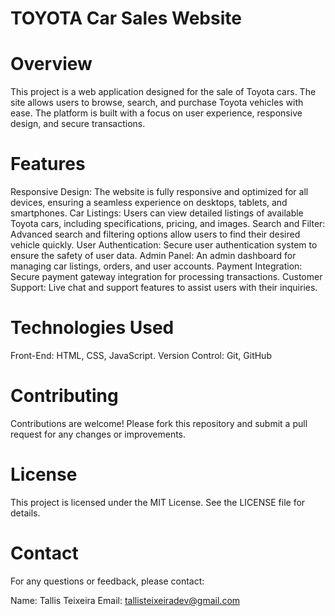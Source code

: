 # TOYOTA Car Sales Website

# Overview
This project is a web application designed for the sale of Toyota cars. The site allows users to browse, search, and purchase Toyota vehicles with ease. The platform is built with a focus on user experience, responsive design, and secure transactions.

# Features

Responsive Design: The website is fully responsive and optimized for all devices, ensuring a seamless experience on desktops, tablets, and smartphones.
Car Listings: Users can view detailed listings of available Toyota cars, including specifications, pricing, and images.
Search and Filter: Advanced search and filtering options allow users to find their desired vehicle quickly.
User Authentication: Secure user authentication system to ensure the safety of user data.
Admin Panel: An admin dashboard for managing car listings, orders, and user accounts.
Payment Integration: Secure payment gateway integration for processing transactions.
Customer Support: Live chat and support features to assist users with their inquiries.

# Technologies Used
  Front-End: HTML, CSS, JavaScript.
  Version Control: Git, GitHub

# Contributing
Contributions are welcome! Please fork this repository and submit a pull request for any changes or improvements.

# License
This project is licensed under the MIT License. See the LICENSE file for details.

# Contact
For any questions or feedback, please contact:

Name: Tallis Teixeira
Email: tallisteixeiradev@gmail.com
